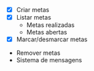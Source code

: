 - [x] Criar metas
- [x] Listar metas
  - Metas realizadas
  - Metas abertas
- [x] Marcar/desmarcar metas
- Remover metas
- Sistema de mensagens